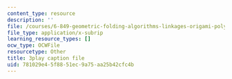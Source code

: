 ```yaml
---
content_type: resource
description: ''
file: /courses/6-849-geometric-folding-algorithms-linkages-origami-polyhedra-fall-2012/781029e45f8851ec9a75aa25b42cfc4b_J2uMjEDsE6s.vtt
file_type: application/x-subrip
learning_resource_types: []
ocw_type: OCWFile
resourcetype: Other
title: 3play caption file
uid: 781029e4-5f88-51ec-9a75-aa25b42cfc4b
---
```

